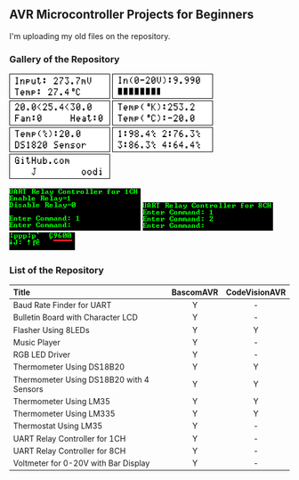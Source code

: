## AVR Microcontroller Projects for Beginners

I'm uploading my old files on the repository.

### Gallery of the Repository
![](Thermometer%20Using%20LM35/Simulate/Album.png)
![](Voltmeter%20for%200-20V%20with%20Bar%20Display/Simulate/Album.png)
![](Thermostat%20Using%20LM35/Simulate/Album.png)
![](Thermometer%20Using%20LM335/Simulate/Album.png)
![](Thermometer%20Using%20DS18B20/Simulate/Album.png)
![](Thermometer%20Using%20DS18B20%20with%204%20Sensors/Simulate/Album.png)
![](Bulletin%20Board%20with%20Character%20LCD/Simulate/Album.png)

![](UART%20Relay%20Controller%20for%201CH/Simulate/Album.png)
![](UART%20Relay%20Controller%20for%208CH/Simulate/Album.png)
![](Baud%20Rate%20Finder%20for%20UART/Simulate/Album.png)

### List of the Repository

|Title                                    |BascomAVR  |CodeVisionAVR  |
|:----------------------------------------|:---------:|:-------------:|
|Baud Rate Finder for UART                | Y         | -             |
|Bulletin Board with Character LCD        | Y         | -             |
|Flasher Using 8LEDs                      | Y         | Y             |
|Music Player                             | Y         | -             |
|RGB LED Driver                           | Y         | -             |
|Thermometer Using DS18B20                | Y         | Y             |
|Thermometer Using DS18B20 with 4 Sensors | Y         | Y             |
|Thermometer Using LM35                   | Y         | Y             |
|Thermometer Using LM335                  | Y         | Y             |
|Thermostat Using LM35                    | Y         | -             |
|UART Relay Controller for 1CH            | Y         | -             |
|UART Relay Controller for 8CH            | Y         | -             |
|Voltmeter for 0-20V with Bar Display     | Y         | -             |
